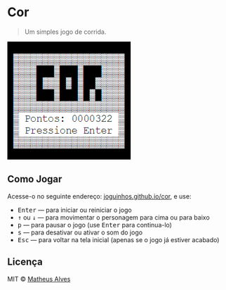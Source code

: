 # Cor

> Um simples jogo de corrida.

![](./exemplo.gif)

## Como Jogar

Acesse-o no seguinte endereço: [joguinhos.github.io/cor](https://joguinhos.github.io/cor/), e use:

 - <kbd>Enter</kbd> — para iniciar ou reiniciar o jogo
 - <kbd>↑</kbd> ou <kbd>↓</kbd> — para movimentar o personagem para cima ou para baixo
 - <kbd>p</kbd> — para pausar o jogo (use <kbd>Enter</kbd> para continua-lo)
 - <kbd>s</kbd> — para desativar ou ativar o som do jogo
 - <kbd>Esc</kbd> — para voltar na tela inicial (apenas se o jogo já estiver acabado)

## Licença

MIT &copy; [Matheus Alves](https://twitter.com/theuves)
